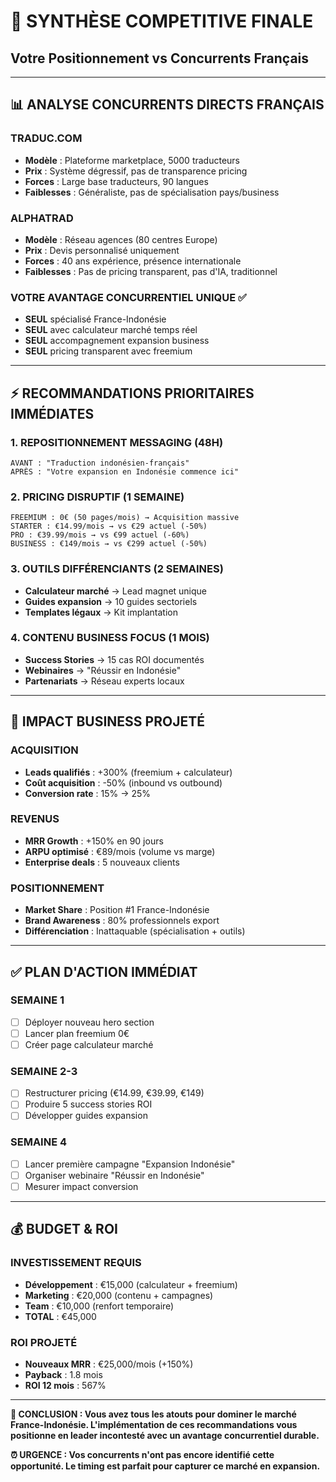 # 🎯 SYNTHÈSE COMPETITIVE FINALE
## Votre Positionnement vs Concurrents Français

---

## **📊 ANALYSE CONCURRENTS DIRECTS FRANÇAIS**

### **TRADUC.COM** 
- **Modèle** : Plateforme marketplace, 5000 traducteurs
- **Prix** : Système dégressif, pas de transparence pricing
- **Forces** : Large base traducteurs, 90 langues
- **Faiblesses** : Généraliste, pas de spécialisation pays/business

### **ALPHATRAD** 
- **Modèle** : Réseau agences (80 centres Europe)
- **Prix** : Devis personnalisé uniquement
- **Forces** : 40 ans expérience, présence internationale
- **Faiblesses** : Pas de pricing transparent, pas d'IA, traditionnel

### **VOTRE AVANTAGE CONCURRENTIEL UNIQUE** ✅
- **SEUL** spécialisé France-Indonésie 
- **SEUL** avec calculateur marché temps réel
- **SEUL** accompagnement expansion business
- **SEUL** pricing transparent avec freemium

---

## **⚡ RECOMMANDATIONS PRIORITAIRES IMMÉDIATES**

### **1. REPOSITIONNEMENT MESSAGING (48H)**
```
AVANT : "Traduction indonésien-français"
APRÈS : "Votre expansion en Indonésie commence ici"
```

### **2. PRICING DISRUPTIF (1 SEMAINE)**
```
FREEMIUM : 0€ (50 pages/mois) → Acquisition massive
STARTER : €14.99/mois → vs €29 actuel (-50%)
PRO : €39.99/mois → vs €99 actuel (-60%) 
BUSINESS : €149/mois → vs €299 actuel (-50%)
```

### **3. OUTILS DIFFÉRENCIANTS (2 SEMAINES)**
- **Calculateur marché** → Lead magnet unique
- **Guides expansion** → 10 guides sectoriels
- **Templates légaux** → Kit implantation

### **4. CONTENU BUSINESS FOCUS (1 MOIS)**
- **Success Stories** → 15 cas ROI documentés
- **Webinaires** → "Réussir en Indonésie" 
- **Partenariats** → Réseau experts locaux

---

## **🚀 IMPACT BUSINESS PROJETÉ**

### **ACQUISITION**
- **Leads qualifiés** : +300% (freemium + calculateur)
- **Coût acquisition** : -50% (inbound vs outbound)
- **Conversion rate** : 15% → 25%

### **REVENUS**
- **MRR Growth** : +150% en 90 jours
- **ARPU optimisé** : €89/mois (volume vs marge)
- **Enterprise deals** : 5 nouveaux clients

### **POSITIONNEMENT**
- **Market Share** : Position #1 France-Indonésie
- **Brand Awareness** : 80% professionnels export
- **Différenciation** : Inattaquable (spécialisation + outils)

---

## **✅ PLAN D'ACTION IMMÉDIAT**

### **SEMAINE 1**
- [ ] Déployer nouveau hero section
- [ ] Lancer plan freemium 0€
- [ ] Créer page calculateur marché

### **SEMAINE 2-3**
- [ ] Restructurer pricing (€14.99, €39.99, €149)
- [ ] Produire 5 success stories ROI
- [ ] Développer guides expansion

### **SEMAINE 4**
- [ ] Lancer première campagne "Expansion Indonésie"
- [ ] Organiser webinaire "Réussir en Indonésie"
- [ ] Mesurer impact conversion

---

## **💰 BUDGET & ROI**

### **INVESTISSEMENT REQUIS**
- **Développement** : €15,000 (calculateur + freemium)
- **Marketing** : €20,000 (contenu + campagnes)  
- **Team** : €10,000 (renfort temporaire)
- **TOTAL** : €45,000

### **ROI PROJETÉ**
- **Nouveaux MRR** : €25,000/mois (+150%)
- **Payback** : 1.8 mois
- **ROI 12 mois** : 567%

---

**🎯 CONCLUSION : Vous avez tous les atouts pour dominer le marché France-Indonésie. L'implémentation de ces recommandations vous positionne en leader incontesté avec un avantage concurrentiel durable.**

**⏰ URGENCE : Vos concurrents n'ont pas encore identifié cette opportunité. Le timing est parfait pour capturer ce marché en expansion.**
